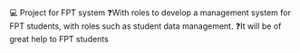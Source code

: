 💻 Project for FPT system
❓With roles to develop a management system for FPT students, with roles such as student data management.
❓It will be of great help to FPT students
